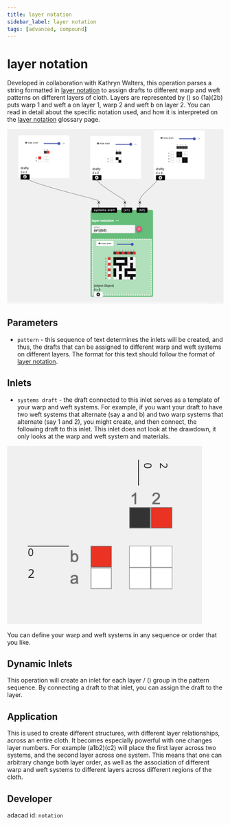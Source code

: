 ```yaml
---
title: layer notation
sidebar_label: layer notation
tags: [advanced, compound]
---
```

# layer notation
Developed in collaboration with Kathryn Walters, this operation parses a string formatted in  [layer notation](../glossary/layer-notation.md) to assign drafts to different warp and weft patterns on different layers of cloth. Layers are represented by () so (1a)(2b) puts warp 1 and weft a on layer 1, warp 2 and weft b on layer 2. You can read in detail about the specific notation used, and how it is interpreted on the  [layer notation](../glossary/layer-notation.md) glossary page. 

![file](./img/notation.png)

## Parameters

- `pattern` - this sequence of text determines the inlets will be created, and thus, the drafts that can be assigned to different warp and weft systems on different layers. The format for this text should follow the format of [layer notation](../glossary/layer-notation.md).

## Inlets

- `systems draft` - the draft connected to this inlet serves as a template of your warp and weft systems. For example, if you want your draft to have two weft systems that alternate (say a and b) and two warp systems that alternate (say 1 and 2), you might create, and then connect, the following draft to this inlet. This inlet does not look at the drawdown, it only looks at the warp and weft system and materials. 

![file](./img/notation_systemsdraft.png)

You can define your warp and weft systems in any sequence or order that you like. 

## Dynamic Inlets
This operation will create an inlet for each layer / () group in the pattern sequence. By connecting a draft to that inlet, you can assign the draft to the layer. 


## Application
This is used to create different structures, with different layer relationships, across an entire cloth. It becomes especially powerful with one changes layer numbers. For example (a1b2)(c2) will place the first layer across two systems, and the second layer across one system. This means that one can arbitrary change both layer order, as well as the association of different warp and weft systems to different layers across different regions of the cloth.

## Developer
adacad id: `notation`
